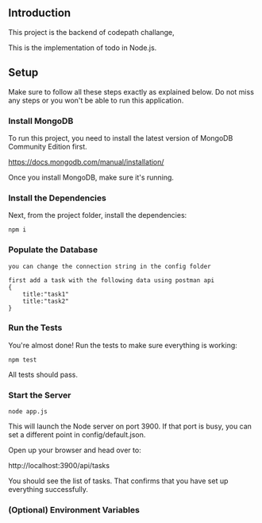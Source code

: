 ## Introduction

This project is the backend of codepath challange,


This is the implementation of todo in Node.js.

## Setup

Make sure to follow all these steps exactly as explained below. Do not miss any steps or you won't be able to run this application.

### Install MongoDB

To run this project, you need to install the latest version of MongoDB Community Edition first.

https://docs.mongodb.com/manual/installation/

Once you install MongoDB, make sure it's running.

### Install the Dependencies

Next, from the project folder, install the dependencies:

    npm i

### Populate the Database

    you can change the connection string in the config folder
    
    first add a task with the following data using postman api
    {
        title:"task1"
        title:"task2"
    }

### Run the Tests

You're almost done! Run the tests to make sure everything is working:

    npm test

All tests should pass.

### Start the Server

    node app.js

This will launch the Node server on port 3900. If that port is busy, you can set a different point in config/default.json.

Open up your browser and head over to:

http://localhost:3900/api/tasks

You should see the list of tasks. That confirms that you have set up everything successfully.

### (Optional) Environment Variables